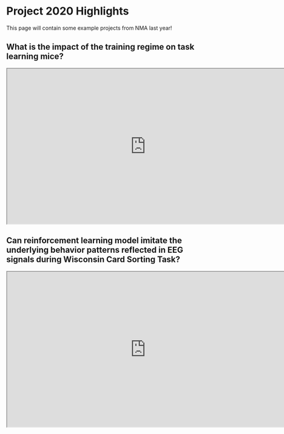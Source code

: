 # Project 2020 Highlights

This page will contain some example projects from NMA last year!

## What is the impact of the training regime on task learning mice?
<iframe src="https://mfr.ca-1.osf.io/render?url=https://osf.io/hez85/?direct%26mode=render%26action=download%26mode=render", width="730", height="410"></iframe>

## Can reinforcement learning model imitate the underlying behavior patterns reflected in EEG signals during Wisconsin Card Sorting Task?
<iframe src="https://mfr.ca-1.osf.io/render?url=https://osf.io/5r96v/?direct%26mode=render%26action=download%26mode=render", width="730", height="410"></iframe>

